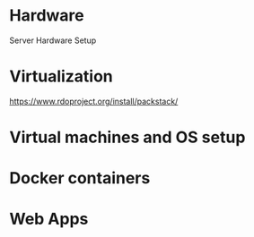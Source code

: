 # Hardware
Server Hardware Setup

# Virtualization
https://www.rdoproject.org/install/packstack/

# Virtual machines and OS setup

# Docker containers

# Web Apps
